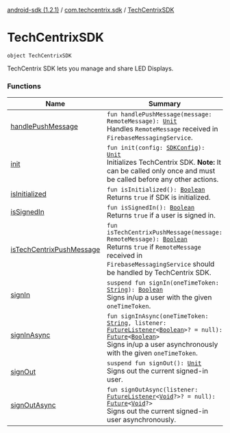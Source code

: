 [android-sdk (1.2.1)](../../index.md) / [com.techcentrix.sdk](../index.md) / [TechCentrixSDK](./index.md)

# TechCentrixSDK

`object TechCentrixSDK`

TechCentrix SDK lets you manage and share LED Displays.

### Functions

| Name | Summary |
|---|---|
| [handlePushMessage](handle-push-message.md) | `fun handlePushMessage(message: RemoteMessage): `[`Unit`](https://kotlinlang.org/api/latest/jvm/stdlib/kotlin/-unit/index.html)<br>Handles `RemoteMessage` received in `FirebaseMessagingService`. |
| [init](init.md) | `fun init(config: `[`SDKConfig`](../-s-d-k-config/index.md)`): `[`Unit`](https://kotlinlang.org/api/latest/jvm/stdlib/kotlin/-unit/index.html)<br>Initializes TechCentrix SDK. **Note:** It can be called only once and must be called before any other actions. |
| [isInitialized](is-initialized.md) | `fun isInitialized(): `[`Boolean`](https://kotlinlang.org/api/latest/jvm/stdlib/kotlin/-boolean/index.html)<br>Returns `true` if SDK is initialized. |
| [isSignedIn](is-signed-in.md) | `fun isSignedIn(): `[`Boolean`](https://kotlinlang.org/api/latest/jvm/stdlib/kotlin/-boolean/index.html)<br>Returns `true` if a user is signed in. |
| [isTechCentrixPushMessage](is-tech-centrix-push-message.md) | `fun isTechCentrixPushMessage(message: RemoteMessage): `[`Boolean`](https://kotlinlang.org/api/latest/jvm/stdlib/kotlin/-boolean/index.html)<br>Returns `true` if `RemoteMessage` received in `FirebaseMessagingService` should be handled by TechCentrix SDK. |
| [signIn](sign-in.md) | `suspend fun signIn(oneTimeToken: `[`String`](https://kotlinlang.org/api/latest/jvm/stdlib/kotlin/-string/index.html)`): `[`Boolean`](https://kotlinlang.org/api/latest/jvm/stdlib/kotlin/-boolean/index.html)<br>Signs in/up a user with the given `oneTimeToken`. |
| [signInAsync](sign-in-async.md) | `fun signInAsync(oneTimeToken: `[`String`](https://kotlinlang.org/api/latest/jvm/stdlib/kotlin/-string/index.html)`, listener: `[`FutureListener`](../../com.techcentrix.sdk.util/-future-listener/index.md)`<`[`Boolean`](https://kotlinlang.org/api/latest/jvm/stdlib/kotlin/-boolean/index.html)`>? = null): `[`Future`](https://developer.android.com/reference/java/util/concurrent/Future.html)`<`[`Boolean`](https://kotlinlang.org/api/latest/jvm/stdlib/kotlin/-boolean/index.html)`>`<br>Signs in/up a user asynchronously with the given `oneTimeToken`. |
| [signOut](sign-out.md) | `suspend fun signOut(): `[`Unit`](https://kotlinlang.org/api/latest/jvm/stdlib/kotlin/-unit/index.html)<br>Signs out the current signed-in user. |
| [signOutAsync](sign-out-async.md) | `fun signOutAsync(listener: `[`FutureListener`](../../com.techcentrix.sdk.util/-future-listener/index.md)`<`[`Void`](https://developer.android.com/reference/java/lang/Void.html)`?>? = null): `[`Future`](https://developer.android.com/reference/java/util/concurrent/Future.html)`<`[`Void`](https://developer.android.com/reference/java/lang/Void.html)`?>`<br>Signs out the current signed-in user asynchronously. |
